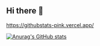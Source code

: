## Hi there 👋

<!--
**GShadow5/GShadow5** is a ✨ _special_ ✨ repository because its `README.md` (this file) appears on your GitHub profile.

Here are some ideas to get you started:

- 🔭 I’m currently working on ...
- 🌱 I’m currently learning ...
- 👯 I’m looking to collaborate on ...
- 🤔 I’m looking for help with ...
- 💬 Ask me about ...
- 📫 How to reach me: ...
- 😄 Pronouns: ...
- ⚡ Fun fact: ...
-->
https://githubstats-pink.vercel.app/

[![Anurag's GitHub stats](https://githubstats-pink.vercel.app/api?username=opus-tango)](https://github.com/anuraghazra/github-readme-stats)
